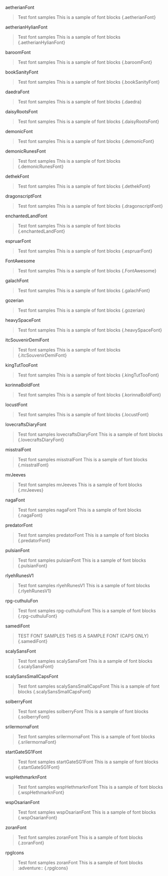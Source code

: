 aetherianFont
> Test font samples
> This is a sample of font blocks
{.aetherianFont}

aetherianHylianFont
> Test font samples
> This is a sample of font blocks
{.aetherianHylianFont}

baroomFont
> Test font samples
> This is a sample of font blocks
{.baroomFont}

bookSanityFont
> Test font samples
> This is a sample of font blocks
{.bookSanityFont}

daedraFont
> Test font samples
> This is a sample of font blocks
{.daedra}

daisyRootsFont
> Test font samples
> This is a sample of font blocks
{.daisyRootsFont}

demonicFont
> Test font samples
> This is a sample of font blocks
{.demonicFont}

demonicRunesFont
> Test font samples
> This is a sample of font blocks
{.demonicRunesFont}

dethekFont
> Test font samples
> This is a sample of font blocks
{.dethekFont}

dragonscriptFont
> Test font samples
> This is a sample of font blocks
{.dragonscriptFont}

enchantedLandFont
> Test font samples
> This is a sample of font blocks
{.enchantedLandFont}

espruarFont
> Test font samples
> This is a sample of font blocks
{.espruarFont}


FontAwesome
> Test font samples
> This is a sample of font blocks
{.FontAwesome}

galachFont
> Test font samples
> This is a sample of font blocks
{.galachFont}

gozerian
> Test font samples
> This is a sample of font blocks
{.gozerian}

heavySpaceFont
> Test font samples
> This is a sample of font blocks
{.heavySpaceFont}

itcSouvenirDemiFont
> Test font samples
> This is a sample of font blocks
{.itcSouvenirDemiFont}

kingTutTooFont
> Test font samples
> This is a sample of font blocks
{.kingTutTooFont}

korinnaBoldFont
> Test font samples
> This is a sample of font blocks
{.korinnaBoldFont}

locustFont
> Test font samples
> This is a sample of font blocks
{.locustFont}

lovecraftsDiaryFont
> Test font samples lovecraftsDiaryFont
> This is a sample of font blocks
{.lovecraftsDiaryFont}

misstralFont
> Test font samples misstralFont
> This is a sample of font blocks
{.misstralFont}

mrJeeves
> Test font samples mrJeeves
> This is a sample of font blocks
{.mrJeeves}

nagaFont
> Test font samples nagaFont
> This is a sample of font blocks
{.nagaFont}

predatorFont
> Test font samples predatorFont
> This is a sample of font blocks
{.predatorFont}

pulsianFont
> Test font samples pulsianFont
> This is a sample of font blocks
{.pulsianFont}

rlyehRunesV1
> Test font samples rlyehRunesV1
> This is a sample of font blocks
{.rlyehRunesV1}

rpg-cuthuluFon
> Test font samples rpg-cuthuluFont
> This is a sample of font blocks
{.rpg-cuthuluFont}

samediFont
> TEST FONT SAMPLES
> THIS IS A SAMPLE FONT (CAPS ONLY)
{.samediFont}

scalySansFont
> Test font samples scalySansFont
> This is a sample of font blocks
{.scalySansFont}

scalySansSmallCapsFont
> Test font samples scalySansSmallCapsFont
> This is a sample of font blocks
{.scalySansSmallCapsFont}

solberryFont
> Test font samples solberryFont
> This is a sample of font blocks
{.solberryFont}

srilermornaFont
> Test font samples srilermornaFont
> This is a sample of font blocks
{.srilermornaFont}

startGateSG1Font
> Test font samples startGateSG1Font
> This is a sample of font blocks
{.startGateSG1Font}

wspHethmarknFont
> Test font samples wspHethmarknFont
> This is a sample of font blocks
{.wspHethmarknFont}

wspOsarianFont
> Test font samples wspOsarianFont
> This is a sample of font blocks
{.wspOsarianFont}

zoranFont
> Test font samples zoranFont
> This is a sample of font blocks
{.zoranFont}

rpgIcons
> Test font samples zoranFont
> This is a sample of font blocks :adventure::
{.rpgIcons}

